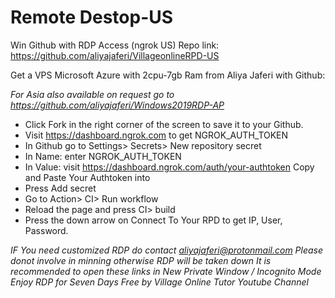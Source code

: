 # Remote Destop-US
Win Github with RDP Access (ngrok US) 
Repo link: https://github.com/aliyajaferi/VillageonlineRPD-US

Get a VPS Microsoft Azure with 2cpu-7gb Ram from Aliya Jaferi with Github:

*For Asia  also available on request go to https://github.com/aliyajaferi/Windows2019RDP-AP*

+ Click Fork in the right corner of the screen to save it to your Github.
+ Visit https://dashboard.ngrok.com to get NGROK_AUTH_TOKEN
+ In Github go to Settings> Secrets> New repository secret
+ In Name: enter NGROK_AUTH_TOKEN
+ In Value: visit https://dashboard.ngrok.com/auth/your-authtoken Copy and Paste Your Authtoken into
+ Press Add secret
+ Go to Action> CI> Run workflow
+ Reload the page and press CI> build
+ Press the down arrow on Connect To Your RPD to get IP, User, Password.

*IF You need customized RDP do contact aliyajaferi@protonmail.com* 
*Please donot involve in minning otherwise RDP will be taken down*
*It is recommended to open these links in New Private Window / Incognito Mode*
*Enjoy RDP for Seven Days Free by Village Online Tutor Youtube Channel*
